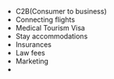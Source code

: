 

- C2B(Consumer to business)
- Connecting flights
- Medical Tourism Visa
- Stay accommodations
- Insurances
- Law fees
- Marketing
- 